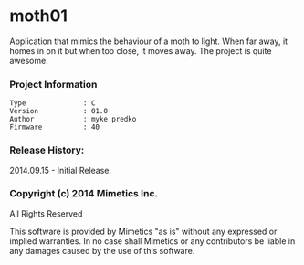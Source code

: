 moth01
=================

Application that mimics the behaviour of a moth to light.  When far away, it homes in on it but when too close, it moves away.  The project is quite awesome.

### Project Information
```
Type              : C
Version           : 01.0
Author            : myke predko
Firmware          : 40
```


### Release History:
2014.09.15 - Initial Release.

### Copyright (c) 2014 Mimetics Inc.
All Rights Reserved

This software is provided by Mimetics "as is" without any expressed or implied warranties.  In no case shall Mimetics or any contributors be liable in any damages caused by the use of this software.  
